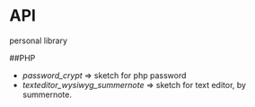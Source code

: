 # API
personal library

##PHP

* *password_crypt* => sketch for php password
* *texteditor_wysiwyg_summernote* => sketch for text editor, by summernote.

